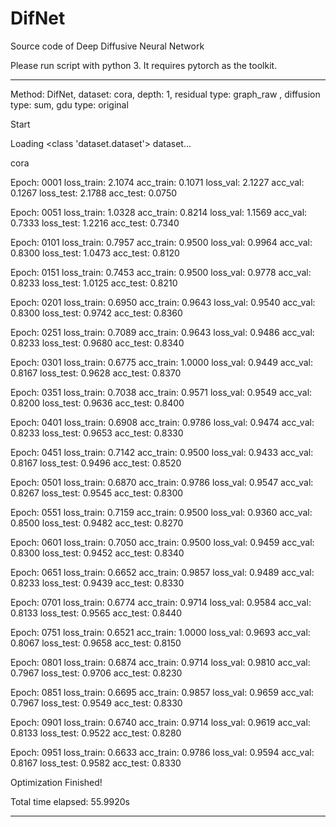 # DifNet
Source code of Deep Diffusive Neural Network

Please run script with python 3. It requires pytorch as the toolkit.

-----------------------------------------------------------------------------------------------------------

Method: DifNet, dataset: cora, depth: 1, residual type: graph_raw , diffusion type: sum, gdu type: original

Start

Loading <class 'dataset.dataset'> dataset...

cora

Epoch: 0001 loss_train: 2.1074 acc_train: 0.1071 loss_val: 2.1227 acc_val: 0.1267 loss_test: 2.1788 acc_test: 0.0750

Epoch: 0051 loss_train: 1.0328 acc_train: 0.8214 loss_val: 1.1569 acc_val: 0.7333 loss_test: 1.2216 acc_test: 0.7340

Epoch: 0101 loss_train: 0.7957 acc_train: 0.9500 loss_val: 0.9964 acc_val: 0.8300 loss_test: 1.0473 acc_test: 0.8120

Epoch: 0151 loss_train: 0.7453 acc_train: 0.9500 loss_val: 0.9778 acc_val: 0.8233 loss_test: 1.0125 acc_test: 0.8210

Epoch: 0201 loss_train: 0.6950 acc_train: 0.9643 loss_val: 0.9540 acc_val: 0.8300 loss_test: 0.9742 acc_test: 0.8360

Epoch: 0251 loss_train: 0.7089 acc_train: 0.9643 loss_val: 0.9486 acc_val: 0.8233 loss_test: 0.9680 acc_test: 0.8340

Epoch: 0301 loss_train: 0.6775 acc_train: 1.0000 loss_val: 0.9449 acc_val: 0.8167 loss_test: 0.9628 acc_test: 0.8370

Epoch: 0351 loss_train: 0.7038 acc_train: 0.9571 loss_val: 0.9549 acc_val: 0.8200 loss_test: 0.9636 acc_test: 0.8400

Epoch: 0401 loss_train: 0.6908 acc_train: 0.9786 loss_val: 0.9474 acc_val: 0.8233 loss_test: 0.9653 acc_test: 0.8330

Epoch: 0451 loss_train: 0.7142 acc_train: 0.9500 loss_val: 0.9433 acc_val: 0.8167 loss_test: 0.9496 acc_test: 0.8520

Epoch: 0501 loss_train: 0.6870 acc_train: 0.9786 loss_val: 0.9547 acc_val: 0.8267 loss_test: 0.9545 acc_test: 0.8300

Epoch: 0551 loss_train: 0.7159 acc_train: 0.9500 loss_val: 0.9360 acc_val: 0.8500 loss_test: 0.9482 acc_test: 0.8270

Epoch: 0601 loss_train: 0.7050 acc_train: 0.9500 loss_val: 0.9459 acc_val: 0.8300 loss_test: 0.9452 acc_test: 0.8340

Epoch: 0651 loss_train: 0.6652 acc_train: 0.9857 loss_val: 0.9489 acc_val: 0.8233 loss_test: 0.9439 acc_test: 0.8330

Epoch: 0701 loss_train: 0.6774 acc_train: 0.9714 loss_val: 0.9584 acc_val: 0.8133 loss_test: 0.9565 acc_test: 0.8440

Epoch: 0751 loss_train: 0.6521 acc_train: 1.0000 loss_val: 0.9693 acc_val: 0.8067 loss_test: 0.9658 acc_test: 0.8150

Epoch: 0801 loss_train: 0.6874 acc_train: 0.9714 loss_val: 0.9810 acc_val: 0.7967 loss_test: 0.9706 acc_test: 0.8230

Epoch: 0851 loss_train: 0.6695 acc_train: 0.9857 loss_val: 0.9659 acc_val: 0.7967 loss_test: 0.9549 acc_test: 0.8330

Epoch: 0901 loss_train: 0.6740 acc_train: 0.9714 loss_val: 0.9619 acc_val: 0.8133 loss_test: 0.9522 acc_test: 0.8280

Epoch: 0951 loss_train: 0.6633 acc_train: 0.9786 loss_val: 0.9594 acc_val: 0.8167 loss_test: 0.9582 acc_test: 0.8330

Optimization Finished!

Total time elapsed: 55.9920s

-----------------------------------------------------------------------------------------------------------

